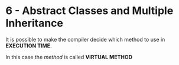 # 6 - Abstract Classes and Multiple Inheritance

It is possible to make the compiler decide which method to use in **EXECUTION TIME**.

In this case the *method* is called **VIRTUAL METHOD**